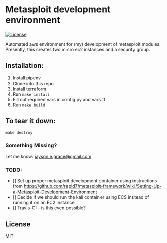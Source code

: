 # Metasploit development environment
[![License](http://img.shields.io/:license-mit-blue.svg)](https://github.com/l50/metasploit-development-environment/blob/master/LICENSE)

Automated aws environment for (my) development of metasploit  modules.
Presently, this creates two micro ec2 instances and a security group.

## Installation:
1. Install pipenv
2. Clone into this repo
3. Install terraform
4. Run ```make install```
5. Fill out required vars in config.py and vars.tf
6. Run ```make build```

## To tear it down:
```make destroy```

### Something Missing?
Let me know: jayson.e.grace@gmail.com

### TODO:
- [] Set up proper metasploit development container using instructions
  from
  https://github.com/rapid7/metasploit-framework/wiki/Setting-Up-a-Metasploit-Development-Environment
- [] Decide if we should run the kali container using ECS instead of
  running it on an EC2 instance
- [] Travis-CI - is this even possible?

## License
MIT
